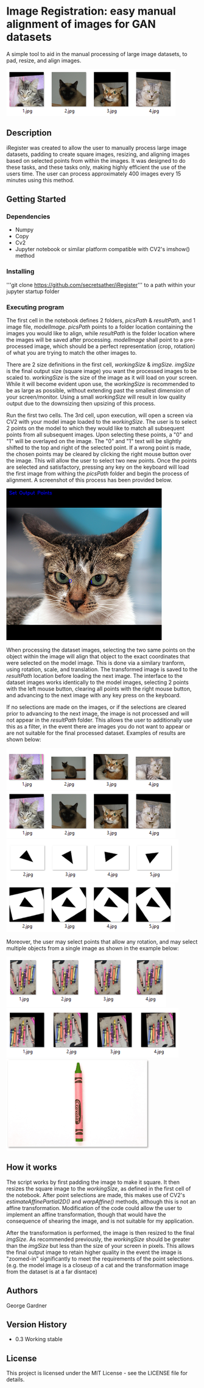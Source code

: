 # Image Registration: easy manual alignment of images for GAN datasets

A simple tool to aid in the manual processing of large image datasets, to pad, resize, and align images.

![cats aligned](/examples/cats/aligned.png)

## Description

iRegister was created to allow the user to manually process large image datasets, padding to create square images, resizing, and aligning images based on selected points from within the images. It was designed to do these tasks, and these tasks only, making highly efficient the use of the users time. The user can process approximately 400 images every 15 minutes using this method. 

## Getting Started

### Dependencies

* Numpy
* Copy
* Cv2
* Jupyter notebook or similar platform compatible with CV2's imshow() method

### Installing

'''git clone https://github.com/secretsather/iRegister''' to a path within your jupyter startup folder

### Executing program

The first cell in the notebook defines 2 folders, *picsPath* & *resultPath*, and 1 image file, *modelImage*. *picsPath* points to a folder location containing the images you would like to align, while *resultPath* is the folder location where the images will be saved after processing. *modelImage* shall point to a pre-processed image, which should be a perfect representation (crop, rotation) of what you are trying to match the other images to. 

There are 2 size definitions in the first cell, *workingSize* & *imgSize*. *imgSize* is the final output size (square image) you want the processed images to be scaled to. *workingSize* is the size of the image as it will load on your screen. While it will become evident upon use, the *workingSize* is recommended to be as large as possible, without extending past the smallest dimension of your screen/monitor. Using a small *workingSize* will result in low quality output due to the downsizing then upsizing of this process.

Run the first two cells. The 3rd cell, upon execution, will open a screen via CV2 with your model image loaded to the *workingSize*. The user is to select 2 points on the model to which they would like to match all subsequent points from all subsequent images. Upon selecting these points, a "0" and "1" will be overlayed on the image. The "0" and "1" text will be slightly shifted to the top and right of the selected point. If a wrong point is made, the chosen points may be cleared by clicking the right mouse button over the image. This will allow the user to select two new points. Once the points are selected and satisfactory, pressing any key on the keyboard will load the first image from withing the *picsPath* folder and begin the process of alignment. A screenshot of this process has been provided below. 

![Screencap](/examples/cats/screenshot.png)

When processing the dataset images, selecting the two same points on the object within the image will align that object to the exact coordinates that were selected on the model image. This is done via a similary tranform, using rotation, scale, and translation. The transformed image is saved to the *resultPath* location before loading the next image. The interface to the dataset images works identically to the model images, selecting 2 points with the left mouse button, clearing all points with the right mouse button, and advancing to the next image with any key press on the keyboard. 

If no selections are made on the images, or if the selections are cleared prior to advancing to the next image, the image is not processed and will not appear in the *resultPath* folder. This allows the user to additionally use this as a filter, in the event there are images you do not want to appear or are not suitable for the final processed dataset. Examples of results are shown below: 

![](/examples/cats/unaligned.png)
![](/examples/cats/aligned.png)
![](/examples/triangles/unaligned.png)
![](/examples/triangles/aligned.png)

Moreover, the user may select points that allow any rotation, and may select multiple objects from a single image as shown in the example below: 

![](/examples/crayons/unaligned.png)
![](/examples/crayons/aligned.png)
![](/examples/crayons/Animation.gif)

## How it works

The script works by first padding the image to make it square. It then resizes the square image to the *workingSize*, as defined in the first cell of the notebook. After point selections are made, this makes use of CV2's *estimateAffinePartial2D()* and *warpAffine()* methods, although this is not an affine transformation. Modification of the code could allow the user to implement an affine transformation, though that would have the consequence of shearing the image, and is not suitable for my application.

After the transformation is performed, the image is then resized to the final *imgSize*. As recommended previously, the *workingSize* should be greater than the *imgSize* but less than the size of your screen in pixels. This allows the final output image to retain higher quality in the event the image is "zoomed-in" significantly to meet the requirements of the point selections. (e.g. the model image is a closeup of a cat and the transformation image from the dataset is at a far disntace) 

## Authors

George Gardner

## Version History

* 0.3 Working stable

## License

This project is licensed under the MIT License - see the LICENSE file for details.
